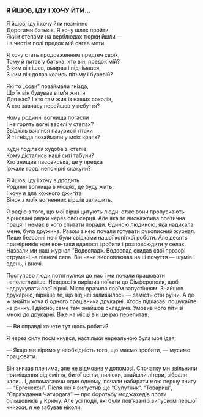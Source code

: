 ### Я ЙШОВ, ІДУ І ХОЧУ ЙТИ...

Я йшов, іду і хочу йти незмінно  
Дорогами батьків. Я хочу шлях пройти,  
Яким степами на верблюдах тюрки йшли —  
І в чистім полі предок мій сягав мети.

Я хочу стать продовженням предтеч своїх,  
Тому й питав у батька, хто він, предок мій?  
З ким він ішов, вмирав і піднімався,  
З ким він долав колись пітьму і буревій?

Які то „сови” позаймали гнізда,  
Що їх він будував в ім'я життя  
Для нас? І хто там жив із наших соколів,  
А хто завчасу перейшов у небуття?

Чому родинні вогнища погасли  
І не горять вогні веселі у степах?  
Звідкіль взялися пазуристі птахи  
Й ті гнізда позаймали у моїх краях?  

Куди поділася худоба зі степів.  
Кому дістались наші ситі табуни?  
Хто знищив пасовиська, де у предка  
Іржали горді непокірні скакуни?

Я йшов, іду і хочу відродить  
Родинні вогнища в місцях, де буду жить.  
І хочу я для кожного джигіта  
Вінок з моїх вогненних віршів залишить.

Я радію з того, що мої вірші цитують люди: отже вони пропускають віршовані рядки через свої серця.
Але яка то виснажлива поетична праця!
І немає в кого спитати поради.
Єдиною людиною, яка надихала мене, була дружина.
Разом з нею почали готувати рукописний журнал.
Лише безсонні ночі були свідками нашої копіткої роботи.
Але десять примірників нам все-таки вдалося зробити і розповсюдити у селах.
Назвали ми наш журнал "Водоспад».
Водоспад скидав свої прозорі струмені на півночі села.
Він наче висловлював наші почуття — шумів і вдень, і вночі.

Поступово люди потягнулися до нас і ми почали працювати наполегливіше.
Невдовзі я вирішив поїхати до Сімферополя, щоб надрукувати свої вірші.
Місто вразило своїм запустінням.
Знайшов друкарню, вірніше те, що від неї залишилось — замість стін руїни.
А де ж знайти хоча б одного працівника друкарні.
Хтось підказав: пошукайте на ринку.
І дійсно, саме там знайшов складача.
Умовив його піти зі мною до друкарні.
Вже на місці він ще раз перепитав:

— Ви справді хочете тут щось робити?

Я через силу посміхнувся, настільки нереальною була моя ідея:

— Якщо ми віримо у необхідність того, що маємо зробити, — мусимо працювати.

Він знизав плечима, але не відмовив у допомозі.
Спочатку ми звільнили приміщення від сміття, битої цегли, пилюки, знайшли літери, зібрали каси...
І, допомагаючи один одному, почали набирати мою першу книгу — “Ергенекон”. Після неї я випустив ще “Супутник”. “Товариш”, “Страждання Чатирдага” — про боротьбу моджахедів проти більшовиків у Криму.
Але усі події, які були пов’язані з випуском першої книжки, я не забував ніколи.
